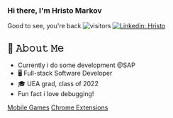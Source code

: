 ### Hi there, I'm Hristo Markov
Good to see, you're back ![visitors](https://visitor-badge.glitch.me/badge?page_id=page.Hmarkov)
[![Linkedin: Hristo](https://img.shields.io/badge/-Hristo-blue?style=flat-square&logo=Linkedin&logoColor=white&link=https://www.linkedin.com/in/hristo-markov/)](https://www.linkedin.com/in/hristo-markov/)

## :book: 𝙰𝚋𝚘𝚞𝚝 𝙼𝚎
- Currently i do some development @SAP 
- 🖥 Full-stack Software Developer
- 🎓 UEA grad, class of 2022
- Fun fact i love debugging! 

<a href="https://play.google.com/store/apps/developer?id=H.Markov&hl=en&gl=US">Mobile Games</a>
<a href="https://chrome.google.com/webstore/search/Hristo%20Markov?_category=extensions">Chrome Extensions</a>
